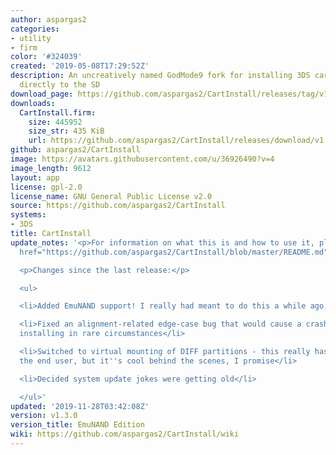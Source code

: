 ```yaml
---
author: aspargas2
categories:
- utility
- firm
color: '#324039'
created: '2019-05-08T17:29:52Z'
description: An uncreatively named GodMode9 fork for installing 3DS cartridge games
  directly to the SD
download_page: https://github.com/aspargas2/CartInstall/releases/tag/v1.3.0
downloads:
  CartInstall.firm:
    size: 445952
    size_str: 435 KiB
    url: https://github.com/aspargas2/CartInstall/releases/download/v1.3.0/CartInstall.firm
github: aspargas2/CartInstall
image: https://avatars.githubusercontent.com/u/36926490?v=4
image_length: 9612
layout: app
license: gpl-2.0
license_name: GNU General Public License v2.0
source: https://github.com/aspargas2/CartInstall
systems:
- 3DS
title: CartInstall
update_notes: '<p>For information on what this is and how to use it, please see <a
  href="https://github.com/aspargas2/CartInstall/blob/master/README.md">the readme</a>.</p>

  <p>Changes since the last release:</p>

  <ul>

  <li>Added EmuNAND support! I really had meant to do this a while ago, and forgot</li>

  <li>Fixed an alignment-related edge-case bug that would cause a crash on boot after
  installing in rare circumstances</li>

  <li>Switched to virtual mounting of DIFF partitions - this really has no use to
  the end user, but it''s cool behind the scenes, I promise</li>

  <li>Decided system update jokes were getting old</li>

  </ul>'
updated: '2019-11-28T03:42:08Z'
version: v1.3.0
version_title: EmuNAND Edition
wiki: https://github.com/aspargas2/CartInstall/wiki
---
```

